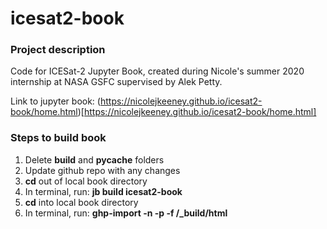 # icesat2-book

### Project description
Code for ICESat-2 Jupyter Book, created during Nicole's summer 2020 internship at NASA GSFC supervised by Alek Petty.

Link to jupyter book: (https://nicolejkeeney.github.io/icesat2-book/home.html)[https://nicolejkeeney.github.io/icesat2-book/home.html]

### Steps to build book 
 1) Delete **build** and **pycache** folders
 2) Update github repo with any changes 
 3) **cd** out of local book directory 
 4) In terminal, run: **jb build icesat2-book** 
 5) **cd** into local book directory 
 6) In terminal, run: **ghp-import -n -p -f /_build/html** 
